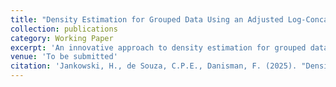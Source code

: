 ```yaml
---
title: "Density Estimation for Grouped Data Using an Adjusted Log-Concave Density Estimation Algorithm"
collection: publications
category: Working Paper
excerpt: 'An innovative approach to density estimation for grouped data using an adjusted log-concave density estimation algorithm.'
venue: 'To be submitted'
citation: 'Jankowski, H., de Souza, C.P.E., Danisman, F. (2025). "Density estimation for grouped data using an adjusted log-concave density estimation algorithm."'
---
```

